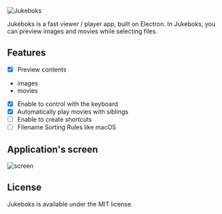 ![Jukeboks](https://cloud.githubusercontent.com/assets/1519837/22404160/c89e41a6-e66e-11e6-87e4-1b78e201bce3.png)


Jukeboks is a fast viewer / player app, built on Electron.
In Jukeboks, you can preview images and movies while selecting files.

## Features

- [x] Preview contents
 - images
 - movies
- [x] Enable to control with the keyboard
- [x] Automatically play movies with siblings
- [ ] Enable to create shortcuts
- [ ] Filename Sorting Rules like macOS

## Application's screen

![screen](https://cloud.githubusercontent.com/assets/1519837/22404096/2456b34a-e66d-11e6-81e0-02ad54954e26.png)

## License

Jukeboks is available under the MIT license.
